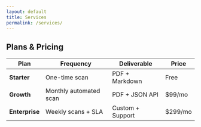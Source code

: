 ```yaml
---
layout: default
title: Services
permalink: /services/
---
```


## Plans & Pricing

| Plan       | Frequency              | Deliverable      | Price    |
|------------|------------------------|------------------|----------|
| **Starter**  | One-time scan          | PDF + Markdown   | Free     |
| **Growth**   | Monthly automated scan | PDF + JSON API   | $99/mo   |
| **Enterprise** | Weekly scans + SLA     | Custom + Support | $299/mo  |
